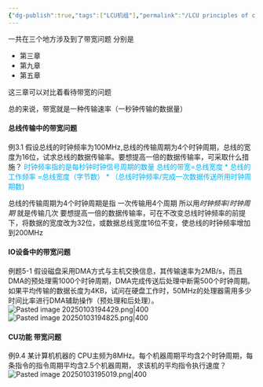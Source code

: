 ```yaml
---
{"dg-publish":true,"tags":["LCU机组"],"permalink":"/LCU principles of computer composition/专题六：带宽类问题/","dgPassFrontmatter":true,"noteIcon":"","created":"2025-01-03T19:07:31.536+08:00","updated":"2025-04-19T09:58:50.980+08:00"}
---
```



一共在三个地方涉及到了带宽问题 分别是
- 第三章
- 第九章
- 第五章

这三章可以对比着看待带宽的问题

总的来说，带宽就是一种传输速率（一秒钟传输的数据量）

#### 总线传输中的带宽问题
例3.1 假设总线的时钟频率为100MHz,总线的传输周期为4个时钟周期，总线的宽度为16位，试求总线的数据传输率。要想提高一倍的数据传输率，可采取什么措施？
<font color="#00b0f0">时钟频率指的是每秒钟时钟信号周期的数量</font>
<font color="#00b0f0">总线的带宽=总线宽度 * 总线的工作频率</font>
<font color="#00b0f0">  =总线宽度（字节数） * （总线时钟频率/完成一次数据传送所用时钟周期数)</font>

总线的传输周期为4个时钟周期是指 一次传输用4个周期
所以用$时钟频率/时钟周期$ 就是传输几次
要想提高一倍的数据传输率，可在不改变总线时钟频率的前提下，将数据的宽度改为32位，或数据总线宽度16位不变，使总线的时钟频率增加到200MHz      

#### IO设备中的带宽问题
例题5-1  假设磁盘采用DMA方式与主机交换信息，其传输速率为2MB/s，而且DMA的预处理需1000个时钟周期，DMA完成传送后处理中断需500个时钟周期。如果平均传输的数据长度为4KB，试问在硬盘工作时，50MHz的处理器需用多少时间比率进行DMA辅助操作（预处理和后处理）。
![Pasted image 20250103194429.png|400](/img/user/accessory/Pasted%20image%2020250103194429.png)
![Pasted image 20250103194825.png|400](/img/user/accessory/Pasted%20image%2020250103194825.png)


#### CU功能   带宽问题
例9.4 某计算机机器的 CPU主频为8MHz。每个机器周期平均含2个时钟周期，每条指令的指令周期平均含2.5个机器周期，  求该机的平均指令执行速度？
![Pasted image 20250103195019.png|400](/img/user/accessory/Pasted%20image%2020250103195019.png)


